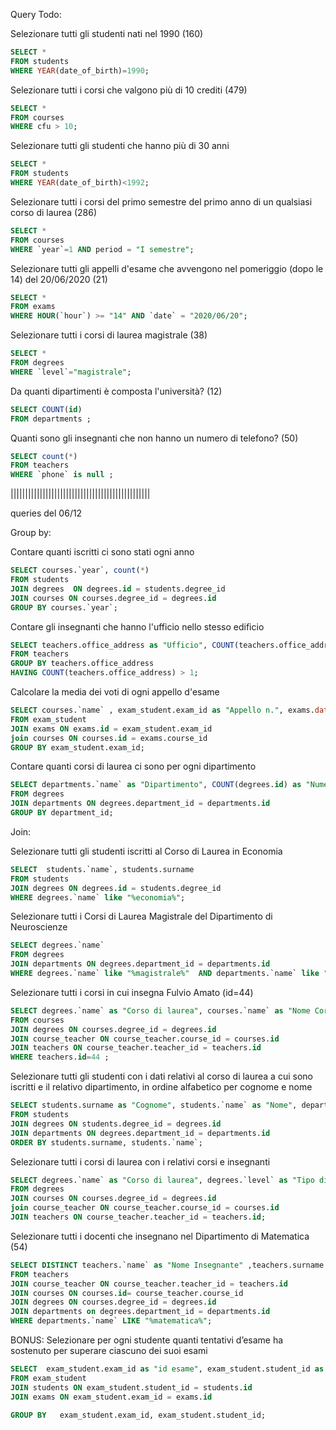 Query Todo:

Selezionare tutti gli studenti nati nel 1990 (160)

```sql
SELECT * 
FROM students 
WHERE YEAR(date_of_birth)=1990;
```


Selezionare tutti i corsi che valgono più di 10 crediti (479)

```sql
SELECT * 
FROM courses
WHERE cfu > 10;
```


Selezionare tutti gli studenti che hanno più di 30 anni

```sql
SELECT * 
FROM students 
WHERE YEAR(date_of_birth)<1992;
```


Selezionare tutti i corsi del primo semestre del primo anno di un qualsiasi corso di laurea (286)

```sql
SELECT * 
FROM courses 
WHERE `year`=1 AND period = "I semestre";
```


Selezionare tutti gli appelli d'esame che avvengono nel pomeriggio (dopo le 14) del 20/06/2020 (21)

```sql
SELECT * 
FROM exams 
WHERE HOUR(`hour`) >= "14" AND `date` = "2020/06/20";
```


Selezionare tutti i corsi di laurea magistrale (38)

```sql
SELECT * 
FROM degrees 
WHERE `level`="magistrale";
```


Da quanti dipartimenti è composta l'università? (12)

```sql
SELECT COUNT(id)
FROM departments ;
```


Quanti sono gli insegnanti che non hanno un numero di telefono? (50)

```sql
SELECT count(*)
FROM teachers
WHERE `phone` is null ;
```

||||||||||||||||||||||||||||||||||||||||||||||||

queries del 06/12

Group by:

Contare quanti iscritti ci sono stati ogni anno

```sql
SELECT courses.`year`, count(*)
FROM students
JOIN degrees  ON degrees.id = students.degree_id
JOIN courses ON courses.degree_id = degrees.id
GROUP BY courses.`year`;
```


Contare gli insegnanti che hanno l'ufficio nello stesso edificio

```sql
SELECT teachers.office_address as "Ufficio", COUNT(teachers.office_address) AS "N. di insegnanti"
FROM teachers
GROUP BY teachers.office_address
HAVING COUNT(teachers.office_address) > 1;
```

Calcolare la media dei voti di ogni appello d'esame

```sql
SELECT courses.`name` , exam_student.exam_id as "Appello n.", exams.date as "data appello", AVG(exam_student.vote) as "Media"
FROM exam_student
JOIN exams ON exams.id = exam_student.exam_id
join courses ON courses.id = exams.course_id
GROUP BY exam_student.exam_id;
```

Contare quanti corsi di laurea ci sono per ogni dipartimento

```sql
SELECT departments.`name` as "Dipartimento", COUNT(degrees.id) as "Numero di corsi di laurea"
FROM degrees
JOIN departments ON degrees.department_id = departments.id
GROUP BY department_id;
```


Join:

Selezionare tutti gli studenti iscritti al Corso di Laurea in Economia

```sql
SELECT  students.`name`, students.surname
FROM students
JOIN degrees ON degrees.id = students.degree_id
WHERE degrees.`name` like "%economia%";
```

Selezionare tutti i Corsi di Laurea Magistrale del Dipartimento di Neuroscienze

```sql
SELECT degrees.`name`
FROM degrees
JOIN departments ON degrees.department_id = departments.id
WHERE degrees.`name` like "%magistrale%"  AND departments.`name` like "%Neuroscienze%" ;
```


Selezionare tutti i corsi in cui insegna Fulvio Amato (id=44)

```sql
SELECT degrees.`name` as "Corso di laurea", courses.`name` as "Nome Corso"
FROM courses
JOIN degrees ON courses.degree_id = degrees.id
JOIN course_teacher ON course_teacher.course_id = courses.id
JOIN teachers ON course_teacher.teacher_id = teachers.id
WHERE teachers.id=44 ;
```


Selezionare tutti gli studenti con i dati relativi al corso di laurea a cui sono iscritti e il relativo dipartimento, in ordine alfabetico per cognome e nome

```sql
SELECT students.surname as "Cognome", students.`name` as "Nome", departments.`name` as "Dipartimento", degrees.`name` as "Corso di laurea", degrees.`level` as "Tipo di laurea"
FROM students
JOIN degrees ON students.degree_id = degrees.id
JOIN departments ON degrees.department_id = departments.id 
ORDER BY students.surname, students.`name`;
```


Selezionare tutti i corsi di laurea con i relativi corsi e insegnanti

```sql
SELECT degrees.`name` as "Corso di laurea", degrees.`level` as "Tipo di laurea", courses.`name` as "nome corso", teachers.`name` ,teachers.surname
FROM degrees
JOIN courses ON courses.degree_id = degrees.id
join course_teacher ON course_teacher.course_id = courses.id
JOIN teachers ON course_teacher.teacher_id = teachers.id;
```

Selezionare tutti i docenti che insegnano nel Dipartimento di Matematica (54)

```sql
SELECT DISTINCT teachers.`name` as "Nome Insegnante" ,teachers.surname as "Cognome Insegnante", departments.`name` as "Dipartimento"
FROM teachers
JOIN course_teacher ON course_teacher.teacher_id = teachers.id
JOIN courses ON courses.id= course_teacher.course_id
JOIN degrees ON courses.degree_id = degrees.id
JOIN departments on degrees.department_id = departments.id
WHERE departments.`name` LIKE "%matematica%";
```



BONUS: Selezionare per ogni studente quanti tentativi d’esame ha sostenuto per superare ciascuno dei suoi esami

```sql
SELECT  exam_student.exam_id as "id esame", exam_student.student_id as "id studente" , COUNT(exam_student.exam_id) as "Tentativi appello"
FROM exam_student
JOIN students ON exam_student.student_id = students.id
JOIN exams ON exam_student.exam_id = exams.id

GROUP BY   exam_student.exam_id, exam_student.student_id;

```
